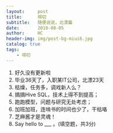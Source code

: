 ```yaml
---
layout:     post
title:      唠叨
subtitle:   随便说说，北漂篇
date:       2018-08-05
author:     HC
header-img: img/post-bg-miui6.jpg
catalog: true
tags:
    - 唠叨
---
```


1. 好久没有更新啦
2. 毕业36天了，入职某IT公司，北漂23天
3. 枯燥，任务多，调戏新人么？
4. 搞搞Hive SQL，技术上得不到提高；
5. 跑跑模型，问题与研究无处考虑；
6. 加班加班，连啃书的时间也少了，干枯咯
7. 芝麻酱才是灵魂！
8. Say hello to ___ 。(填空题，共3分)